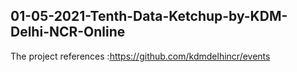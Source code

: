 ## 01-05-2021-Tenth-Data-Ketchup-by-KDM-Delhi-NCR-Online

The project references :https://github.com/kdmdelhincr/events
